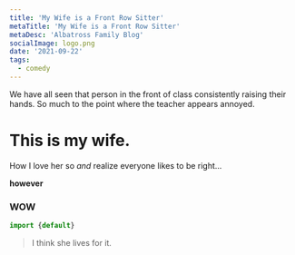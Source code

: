 ```yaml
---
title: 'My Wife is a Front Row Sitter'
metaTitle: 'My Wife is a Front Row Sitter'
metaDesc: 'Albatross Family Blog'
socialImage: logo.png
date: '2021-09-22'
tags:
  - comedy
---
```


We have all seen that person in the front of class consistently raising their hands. So much to the point where the teacher appears annoyed.

# This is my wife.

How I love her so *and* realize everyone likes to be right... 

**however** 

### WOW

```js
import {default}
```

> I think she lives for it.